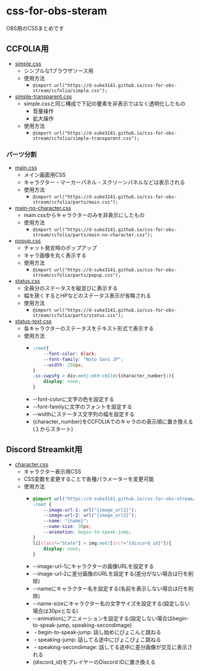 # css-for-obs-steram
OBS用のCSSまとめです
## CCFOLIA用
- [simple.css](ccfolia/simple.css)
  - シンプルな1ブラウザソース用
  - 使用方法
    - ```@import url("https://d-suke3141.github.io/css-for-obs-stream/ccfolia/simple.css");```
- [simple-transparent.css](ccfolia/simple-transparent.css)
  - simple.cssと同じ構成で下記の要素を非表示ではなく透明化したもの
    - 音量操作
    - 拡大操作
  - 使用方法
    - ```@import url("https://d-suke3141.github.io/css-for-obs-stream/ccfolia/simple-transparent.css");```
### パーツ分割
- [main.css](ccfolia/parts/main.css)
  - メイン画面用CSS
  - キャラクター・マーカーパネル・スクリーンパネルなどは表示される
  - 使用方法
    - ```@import url("https://d-suke3141.github.io/css-for-obs-stream/ccfolia/parts/main.css");```
- [main-no-character.css](ccfolia/parts/main-no-character.css)
  - main.cssからキャラクターのみを非表示にしたもの
  - 使用方法
    - ```@import url("https://d-suke3141.github.io/css-for-obs-stream/ccfolia/parts/main-no-character.css");```
- [popup.css](ccfolia/parts/popup.css)
  - チャット発言時のポップアップ
  - キャラ画像を丸く表示する
  - 使用方法
    - ```@import url("https://d-suke3141.github.io/css-for-obs-stream/ccfolia/parts/popup.css");```
- [status.css](ccfolia/parts/status.css)
  - 全員分のステータスを縦並びに表示する
  - 幅を狭くするとHPなどのステータス表示が省略される
  - 使用方法
    - ```@import url("https://d-suke3141.github.io/css-for-obs-stream/ccfolia/parts/status.css");```
- [status-text.css](ccfolia/parts/status-text.css)
  - 各キャラクターのステータスをテキスト形式で表示する
  - 使用方法
    - ```css 
      :root{
          --font-color: black;
          --font-family: "Noto Sans JP";
          --width: 250px;
      }
      .sc-cwpsFg > div:not(:nth-child({character_number})){
          display: none;
      }
      ```
    - --font-colorに文字の色を設定する
    - --font-familyに文字のフォントを設定する
    - --widthにステータス文字列の幅を設定する
    - {character_number}をCCFOLIAでのキャラのの表示順に置き換える(１からスタート)
## Discord Streamkit用
- [character.css](discord/character.css)
  - キャラクター表示用CSS
  - CSS変数を変更することで各種パラメーターを変更可能
  - 使用方法 
    - ```css
      @import url("https://d-suke3141.github.io/css-for-obs-stream/discord/character.css");
      :root {
          --image-url-1: url("{image_url1}");
          --image-url-2: url("{image_url2}");
          --name: "{name}";
          --name-size: 30px;
          --animation: begin-to-speak-jump;
      }
      li[class*="State"] > img:not([src*="{discord_id}"]){
          display: none;
      }
      ``` 
    - --image-url-1にキャラクターの画像URLを設定する  
    - --image-url-2に差分画像のURLを設定する(差分がない場合は行を削除)  
    - --nameにキャラクター名を設定する(名前を表示しない場合は行を削除)  
    - --name-sizeにキャラクター名の文字サイズを設定する(設定しない場合は30pxとなる) 
    - --animationにアニメーションを設定する(設定しない場合はbegin-to-speak-jump, speaking-secondimage)  
    - ・begin-to-speak-jump: 話し始めにぴょこんと跳ねる  
    - ・speaking-jump: 話してる途中にぴょこぴょこ跳ねる  
    - ・speaking-secondimage: 話してる途中に差分画像が交互に表示される  
    - {discord_id}をプレイヤーのDiscord IDに置き換える
